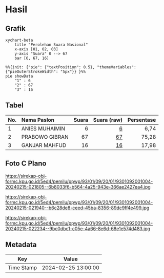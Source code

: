 # Hasil

## Grafik

```mermaid
xychart-beta
    title "Perolehan Suara Nasional"
    x-axis [01, 02, 03]
    y-axis "Suara" 0 --> 67
    bar [6, 67, 16]
```

```mermaid
%%{init: {"pie": {"textPosition": 0.5}, "themeVariables": {"pieOuterStrokeWidth": "5px"}} }%%
pie showData
    "1" : 6
    "2" : 67
    "3" : 16
```

## Tabel

| No. | Nama Paslon    | Suara | Suara (raw) | Persentase |
|:--- |:-------------- | -----:| -----------:| ----------:|
| 1   | ANIES MUHAIMIN | 6     | [6][p-1]    | 6,74       |
| 2   | PRABOWO GIBRAN | 67    | [67][p-2]   | 75,28      |
| 3   | GANJAR MAHFUD  | 16    | [16][p-3]   | 17,98      |


[p-1]: https://github.com/gigit-pemilu/pemilu-2024/blob/main/pilpres/hitung-suara/sub/93-papua-selatan/sub/01-merauke/sub/09-ulilin/sub/2001-selil/sub/004-tps/sub/paslon-1.txt
[p-2]: https://github.com/gigit-pemilu/pemilu-2024/blob/main/pilpres/hitung-suara/sub/93-papua-selatan/sub/01-merauke/sub/09-ulilin/sub/2001-selil/sub/004-tps/sub/paslon-2.txt
[p-3]: https://github.com/gigit-pemilu/pemilu-2024/blob/main/pilpres/hitung-suara/sub/93-papua-selatan/sub/01-merauke/sub/09-ulilin/sub/2001-selil/sub/004-tps/sub/paslon-3.txt

## Foto C Plano

https://sirekap-obj-formc.kpu.go.id/5ed4/pemilu/ppwp/93/01/09/20/01/9301092001004-20240215-021805--6b8033f6-b564-4a25-943e-366ae2427ea4.jpg

https://sirekap-obj-formc.kpu.go.id/5ed4/pemilu/ppwp/93/01/09/20/01/9301092001004-20240215-021940--b6c28de8-ceed-45ba-8356-89dc9ff4e499.jpg

https://sirekap-obj-formc.kpu.go.id/5ed4/pemilu/ppwp/93/01/09/20/01/9301092001004-20240215-022234--9bc0dbc1-c05e-4a66-8e6d-68e1e574d483.jpg


## Metadata

| Key        | Value               |
| ---------- | ------------------- |
| Time Stamp | 2024-02-25 13:00:00 |




